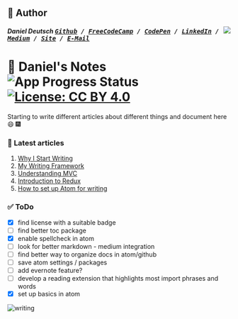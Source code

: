 ## 📝 Author
[<img src="https://s3-us-west-2.amazonaws.com/s.cdpn.io/854371/profile/profile-80_2.jpg" align="right">](http://ddcreationstudios.at/)

##### Daniel Deutsch <kbd>[Github](https://github.com/DDCreationStudios) / [FreeCodeCamp](https://www.freecodecamp.com/ddcreationstudios) / [CodePen](http://codepen.io/ddcreationstudios/) / [LinkedIn](https://www.linkedin.com/in/daniel-deutsch-b95611127) / [Medium](https://medium.com/@ddcreationstudi) / [Site](http://ddcreationstudios.at/) /  [E-Mail](mailto:deudan1010@gmail.com)</kbd>

# 📓 Daniel's Notes  ![App Progress Status](https://img.shields.io/badge/Writing%20Status-In%20Progress-0520b7.svg?style=plastic) [![License: CC BY 4.0](https://img.shields.io/badge/License-CC%20BY%204.0-red.svg?colorB=91001a)](http://creativecommons.org/licenses/by/4.0/)

Starting to write different articles about different things and document here 😄 🎆

### 📰 Latest articles
1. [Why I Start Writing](https://github.com/DDCreationStudios/Writing/blob/master/WhyIStartWriting.md)
2. [My Writing Framework](https://github.com/DDCreationStudios/Writing/blob/master/MyWritingFramework.md)
3. [Understanding MVC](https://github.com/DDCreationStudios/Writing/blob/master/UnderstandingMVC.md)
4. [Introduction to Redux](https://github.com/DDCreationStudios/Writing/blob/master/IntroductionToRedux.md)
5. [How to set up Atom for writing](https://github.com/DDCreationStudios/Writing/blob/master/HowToSetUpAtomForWriting.md)

### ✅ ToDo
- [X] find license with a suitable badge
- [ ] find better toc package
- [X] enable spellcheck in atom
- [ ] look for better markdown - medium integration
- [ ] find better way to organize docs in atom/github
- [ ] save atom settings / packages
- [ ] add evernote feature?
- [ ] develop a reading extension that highlights most import phrases and words
- [x] set up basics in atom

![writing](http://i.makeagif.com/media/1-28-2017/Z7fziN.gif)

<!-- <img src="https://images.unsplash.com/photo-1428940253195-53483a1de2e6?dpr=2&auto=format&fit=crop&w=767&h=528&q=80&cs=tinysrgb&crop="> -->
